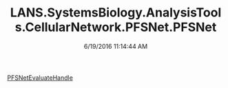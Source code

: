 ﻿---
title: LANS.SystemsBiology.AnalysisTools.CellularNetwork.PFSNet.PFSNet
date: 6/19/2016 11:14:44 AM
---

[PFSNetEvaluateHandle](T-LANS.SystemsBiology.AnalysisTools.CellularNetwork.PFSNet.PFSNet.PFSNetEvaluateHandle.html)
